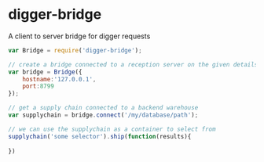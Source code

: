digger-bridge
=============

A client to server bridge for digger requests


```js
var Bridge = require('digger-bridge');

// create a bridge connected to a reception server on the given details
var bridge = Bridge({
	hostname:'127.0.0.1',
	port:8799
});

// get a supply chain connected to a backend warehouse
var supplychain = bridge.connect('/my/database/path');

// we can use the supplychain as a container to select from
supplychain('some selector').ship(function(results){
	
})

```